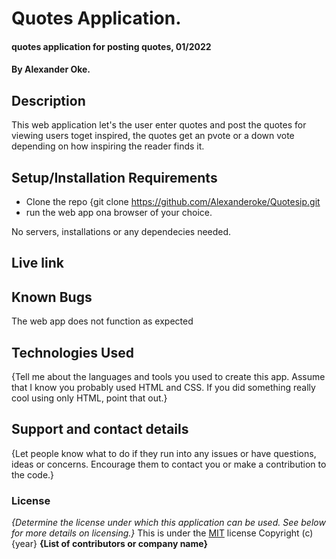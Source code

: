 # Quotes Application.
#### quotes application for posting quotes, 01/2022
#### By Alexander Oke.
## Description
This web application let's the user enter quotes and post the quotes for viewing users toget inspired, the quotes get an pvote or a down vote depending on how inspiring the reader finds it. 
## Setup/Installation Requirements
* Clone the repo {git clone https://github.com/Alexanderoke/Quotesip.git
* run the web app ona browser of your choice.


No servers, installations or any dependecies needed.
## Live link
## Known Bugs
The web app does not function as expected
## Technologies Used
{Tell me about the languages and tools you used to create this app. Assume that I know you probably used HTML and CSS. If you did something really cool using only HTML, point that out.}
## Support and contact details
{Let people know what to do if they run into any issues or have questions, ideas or concerns.  Encourage them to contact you or make a contribution to the code.}
### License
*{Determine the license under which this application can be used.  See below for more details on licensing.}*
This is under the [MIT](LICENSE) license
Copyright (c) {year} **{List of contributors or company name}**